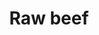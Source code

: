 ---
layout: item
title: Raw beef
item-id: 4287
datatable: true
id: 4287
name: "Raw beef"
members: true
lowalch: 0
highalch: 0
examine: "This raw beef is rancid."
monsters:
  - id: 2992
    name: "Undead cow"
    members: true
    combat_level: 2
    wiki_url: "https://oldschool.runescape.wiki/w/Undead_cow"
    drops:
      - quantity: "1"
        rarity: 1
    image: "https://oldschool.runescape.wiki/images/thumb/a/ae/Undead_cow.png/1200px-Undead_cow.png?96455"
---